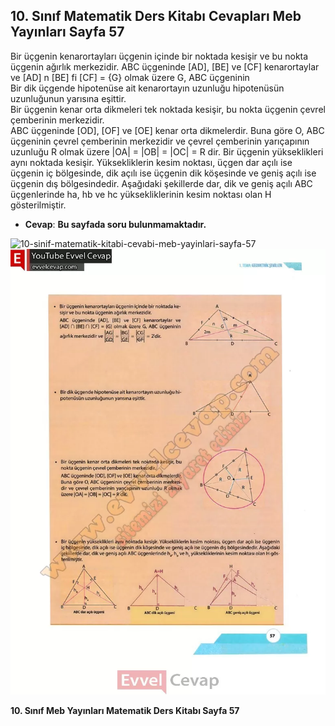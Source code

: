 ## 10. Sınıf Matematik Ders Kitabı Cevapları Meb Yayınları Sayfa 57

Bir üçgenin kenarortayları üçgenin içinde bir noktada kesişir ve bu nokta üçgenin ağırlık merkezidir. ABC üçgeninde [AD], [BE] ve [CF] kenarortaylar ve [AD] n [BE] fi [CF] = {G} olmak üzere G, ABC üçgeninin  
 Bir dik üçgende hipotenüse ait kenarortayın uzunluğu hipotenüsün uzunluğunun yarısına eşittir.  
 Bir üçgenin kenar orta dikmeleri tek noktada kesişir, bu nokta üçgenin çevrel çemberinin merkezidir.  
 ABC üçgeninde [OD], [OF] ve [OE] kenar orta dikmelerdir. Buna göre O, ABC üçgeninin çevrel çemberinin merkezidir ve çevrel çemberinin yarıçapının uzunluğu R olmak üzere |OA| = |OB| = |OC| = R dir. Bir üçgenin yükseklikleri aynı noktada kesişir. Yüksekliklerin kesim noktası, üçgen dar açılı ise üçgenin iç bölgesinde, dik açılı ise üçgenin dik köşesinde ve geniş açılı ise üçgenin dış bölgesindedir. Aşağıdaki şekillerde dar, dik ve geniş açılı ABC üçgenlerinde ha, hb ve hc yüksekliklerinin kesim noktası olan H gösterilmiştir.

* **Cevap**: **Bu sayfada soru bulunmamaktadır.**

![10-sinif-matematik-kitabi-cevabi-meb-yayinlari-sayfa-57]()![10-sinif-matematik-kitabi-cevabi-meb-yayinlari-sayfa-57](./image1.webp)

**10. Sınıf Meb Yayınları Matematik Ders Kitabı Sayfa 57**